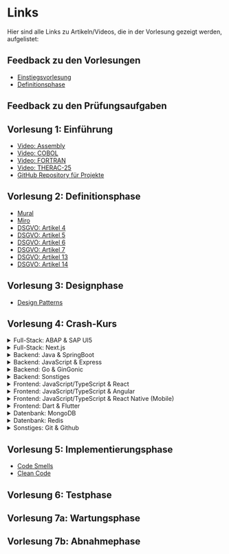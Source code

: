 # Links
Hier sind alle Links zu Artikeln/Videos, die in der Vorlesung gezeigt werden, aufgelistet:

## Feedback zu den Vorlesungen
- [Einstiegsvorlesung](https://docs.google.com/forms/d/e/1FAIpQLSe7yPxusNgcJmvUScwGuXIYBW3LjZL_WMdPMjFG-ASK9CJtUA/viewform?usp=sf_link)
- [Definitionsphase](https://docs.google.com/forms/d/e/1FAIpQLSdXnEkJ_UrlZ9RPkOneGllKHEE0-0J8_uCdFlYX1KicygY3Zw/viewform?usp=sf_link)

## Feedback zu den Prüfungsaufgaben

## Vorlesung 1: Einführung
- [Video: Assembly](https://www.youtube.com/watch?v=4gwYkEK0gOk&ab_channel=Fireship)
- [Video: COBOL](https://www.youtube.com/watch?v=7d7-etf-wNI&ab_channel=Fireship)
- [Video: FORTRAN](https://www.youtube.com/watch?v=NMWzgy8FsKs&ab_channel=Fireship)
- [Video: THERAC-25](https://www.youtube.com/watch?v=Ap0orGCiou8&ab_channel=KyleHill)
- [GitHub Repository für Projekte](https://github.com/DrBackmischung/DHBW-Mannheim-WI2022SEA-Exam)

## Vorlesung 2: Definitionsphase
- [Mural](https://app.mural.co/)
- [Miro](https://miro.com/app)
- [DSGVO: Artikel 4](https://dsgvo-gesetz.de/art-4-dsgvo/)
- [DSGVO: Artikel 5](https://dsgvo-gesetz.de/art-5-dsgvo/)
- [DSGVO: Artikel 6](https://dsgvo-gesetz.de/art-6-dsgvo/)
- [DSGVO: Artikel 7](https://dsgvo-gesetz.de/art-7-dsgvo/)
- [DSGVO: Artikel 13](https://dsgvo-gesetz.de/art-13-dsgvo/)
- [DSGVO: Artikel 14](https://dsgvo-gesetz.de/art-14-dsgvo/)

## Vorlesung 3: Designphase
- [Design Patterns](https://refactoring.guru/design-patterns)

## Vorlesung 4: Crash-Kurs
<details><summary>Full-Stack: ABAP & SAP UI5</summary>
  
- [Setup BTP Trial](https://developers.sap.com/tutorials/hcp-create-trial-account.html)
- [Setup BTP Trial ABAP Environment](https://developers.sap.com/tutorials/abap-environment-trial-onboarding.html)
- [ABAP RAP](https://help.sap.com/docs/ABAP_PLATFORM_NEW/fc4c71aa50014fd1b43721701471913d/289477a81eec4d4e84c0302fb6835035.html)
- [Build RAP with Custom UI](https://developers.sap.com/group.fiori-tools-odata-v4-travel.html)
- [Fiori / UI5 Showcase](https://github.com/SAP-samples/abap-platform-fiori-feature-showcase)
- [ABAP RAP Unit Tests](https://developers.sap.com/tutorials/abap-environment-rap100-unit-testing.html)
- [ABAP BTP CI/CD](https://community.sap.com/t5/technology-q-a/ci-cd-with-abap-environment/qaq-p/12744466)
- [ABAP BTP CI/CD Tutorial](https://community.sap.com/t5/technology-blogs-by-sap/ci-cd-tools-for-sap-btp-abap-environment/ba-p/13491022)
- [ABAP BTP Software Lifecycle Management](https://help.sap.com/docs/sap-btp-abap-environment/abap-environment/automate-software-lifecycle-management-process)

</details>

<details><summary>Full-Stack: Next.js</summary>

- ...
- ...

</details>

<details><summary>Backend: Java & SpringBoot</summary>

- [Spring Konfigurator](https://start.spring.io/)

</details>

<details><summary>Backend: JavaScript & Express</summary>

- ...
- ...

</details>

<details><summary>Backend: Go & GinGonic</summary>

- ...
- ...

</details>

<details><summary>Backend: Sonstiges</summary>

- ...
- ...

</details>

<details><summary>Frontend: JavaScript/TypeScript & React</summary>

- ...
- ...

</details>

<details><summary>Frontend: JavaScript/TypeScript & Angular</summary>

- ...
- ...

</details>

<details><summary>Frontend: JavaScript/TypeScript & React Native (Mobile)</summary>

- ...
- ...

</details>

<details><summary>Frontend: Dart & Flutter</summary>

- ...
- ...

</details>

<details><summary>Datenbank: MongoDB</summary>

- ...
- ...

</details>

<details><summary>Datenbank: Redis</summary>

- ...
- ...

</details>

<details><summary>Sonstiges: Git & Github</summary>

- ...
- ...

</details>

## Vorlesung 5: Implementierungsphase
- [Code Smells](https://refactoring.guru/refactoring/smells)
- [Clean Code](https://refactoring.guru/refactoring/what-is-refactoring)

## Vorlesung 6: Testphase

## Vorlesung 7a: Wartungsphase

## Vorlesung 7b: Abnahmephase
